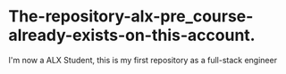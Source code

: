 # The-repository-alx-pre_course-already-exists-on-this-account.
I'm now a ALX Student, this is my first repository as a full-stack engineer
